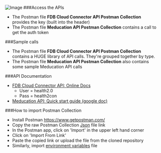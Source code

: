 ![Image](http://www.fdbhealth.com/~/media/images/logos/fdb_logo.ashx)
###Access the APIs
* The Postman file **FDB Cloud Connector API Postman Collection** provides the key (built into the header)
* The Postman file **Meducation API Postman Collection** contains a call to get the auth token

###Sample calls
* The Postman file **FDB Cloud Connector API Postman Collection** contains a HUGE library of API calls. They're grouped together by type.
* The Postman file **Meducation API Postman Collection** also contains some sample Meducation API calls

###API Documentation
* [FDB Cloud Connector API: Online Docs](http://docs.fdbhealth.com/display/CCDOCUS/FDB+Cloud+Connector+Reference+Home)
  * User = health2.0 
  * Pass = health2con
* [Meducation API: Quick start guide (google doc)](https://docs.google.com/document/d/11Dya3lBNPNONhHWo5N8v2WiznPrWDPbsZk8fg5Z1Vr8/edit?usp=sharing)

###How to import Postman Collection
* Install Postman https://www.getpostman.com/
* Copy the raw Postman Collection [Json](https://raw.githubusercontent.com/FirstDatabank/Health-2-0/master/FDB%20Cloud%20Connector%20API.postman_collection.json) file link
* In the Postman app, click on 'Import' in the upper left hand corner
* Click on 'Import From Link'
* Paste the copied link or upload the file from the cloned repository
* Similarly, import [environment variables](https://raw.githubusercontent.com/FirstDatabank/Health-2-0/master/FDB%20Cloud%20Connector%20API%20Postman%20Environment.json) file 

